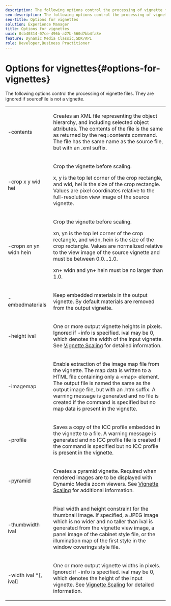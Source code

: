 ```yaml
---
description: The following options control the processing of vignette files. They are ignored if sourceFile is not a vignette.
seo-description: The following options control the processing of vignette files. They are ignored if sourceFile is not a vignette.
seo-title: Options for vignettes
solution: Experience Manager
title: Options for vignettes
uuid: 0cb40314-07ce-496b-a27b-560d7bb4fa8e
feature: Dynamic Media Classic,SDK/API
role: Developer,Business Practitioner
---
```


# Options for vignettes{#options-for-vignettes}

The following options control the processing of vignette files. They are ignored if sourceFile is not a vignette.

<table id="simpletable_6D0C967EB84947FBAC34B46C4BB23AF0"> 
 <tr class="strow"> 
  <td class="stentry"> <p><span class="codeph"> -contents</span> </p></td> 
  <td class="stentry"> <p>Creates an XML file representing the object hierarchy, and including selected object attributes. The contents of the file is the same as returned by the <span class="codeph"> req=contents</span> command. The file has the same name as the source file, but with an <span class="filepath"> .xml</span> suffix. </p></td> 
 </tr> 
 <tr class="strow"> 
  <td class="stentry"> <p><span class="codeph">-crop <span class="varname"> x</span><span class="varname"> y</span><span class="varname"> wid</span><span class="varname"> hei</span></span> </p></td> 
  <td class="stentry"> <p>Crop the vignette before scaling. </p> <p><span class="codeph"><span class="varname"> x</span>,<span class="varname"> y</span></span> is the top let corner of the crop rectangle, and <span class="codeph"><span class="varname"> wid</span>,<span class="varname"> hei</span></span> is the size of the crop rectangle. Values are pixel coordinates relative to the full-resolution view image of the source vignette. </p></td> 
 </tr> 
 <tr class="strow"> 
  <td class="stentry"> <p><span class="codeph">-cropn <span class="varname"> xn</span><span class="varname"> yn</span><span class="varname"> widn</span><span class="varname"> hein</span></span> </p> </td> 
  <td class="stentry"> <p>Crop the vignette before scaling. </p> <p><span class="codeph"><span class="varname"> xn</span>,<span class="varname"> yn</span></span> is the top let corner of the crop rectangle, and <span class="codeph"><span class="varname"> widn</span>,<span class="varname"> hein</span></span> is the size of the crop rectangle. Values are normalized relative to the view image of the source vignette and must be between 0.0…1.0. </p> <p><span class="codeph"><span class="varname"> xn</span></span>+<span class="codeph"><span class="varname"> widn</span></span> and <span class="codeph"><span class="varname"> yn</span></span>+<span class="codeph"><span class="varname"> hein</span></span> must be no larger than 1.0. </p></td> 
 </tr> 
 <tr class="strow"> 
  <td class="stentry"> <p><span class="codeph"> -embedmaterials</span> </p></td> 
  <td class="stentry"> <p>Keep embedded materials in the output vignette. By default materials are removed from the output vignette. </p></td> 
 </tr> 
 <tr class="strow"> 
  <td class="stentry"> <p><span class="codeph">-height <span class="varname"> ival</span></span> </p></td> 
  <td class="stentry"> <p>One or more output vignette heights in pixels. Ignored if -info is specified. <span class="varname"> ival</span> may be 0, which denotes the width of the input vignette. See <a href="../../../../ir-api/vntc/utilities/c-ir-vignette-converter-vntc/c-ir-vignette-scaling.md#concept-e373a29c2f954df98d704c7723804585" type="concept" format="dita" scope="local"> Vignette Scaling</a> for detailed information. </p></td> 
 </tr> 
 <tr class="strow"> 
  <td class="stentry"> <p><span class="codeph"> -imagemap</span> </p></td> 
  <td class="stentry"> <p>Enable extraction of the image map file from the vignette. The map data is written to a HTML file containing only a <span class="codeph"> &lt;map&gt;</span> element. The output file is named the same as the output image file, but with an <span class="filepath"> .htm</span> suffix. A warning message is generated and no file is created if the command is specified but no map data is present in the vignette. </p></td> 
 </tr> 
 <tr class="strow"> 
  <td class="stentry"> <p><span class="codeph"> -profile</span> </p></td> 
  <td class="stentry"> <p>Saves a copy of the ICC profile embedded in the vignette to a file. A warning message is generated and no ICC profile file is created if the command is specified but no ICC profile is present in the vignette. </p></td> 
 </tr> 
 <tr class="strow"> 
  <td class="stentry"> <p><span class="codeph"> -pyramid</span> </p></td> 
  <td class="stentry"> <p>Creates a pyramid vignette. Required when rendered images are to be displayed with Dynamic Media zoom viewers. See <a href="../../../../ir-api/vntc/utilities/c-ir-vignette-converter-vntc/c-ir-vignette-scaling.md#concept-e373a29c2f954df98d704c7723804585" type="concept" format="dita" scope="local"> Vignette Scaling</a> for additional information. </p></td> 
 </tr> 
 <tr class="strow"> 
  <td class="stentry"> <p><span class="codeph">-thumbwidth <span class="varname"> ival</span></span> </p></td> 
  <td class="stentry"> <p>Pixel width and height constraint for the thumbnail image. If specified, a JPEG image which is no wider and no taller than <span class="varname"> ival</span> is generated from the vignette view image, a panel image of the cabinet style file, or the illumination map of the first style in the window coverings style file. </p></td> 
 </tr> 
 <tr class="strow"> 
  <td class="stentry"> <p><span class="codeph">-width <span class="varname"> ival</span> *[,<span class="varname"> ival</span>]</span> </p></td> 
  <td class="stentry"> <p>One or more output vignette widths in pixels. Ignored if <span class="codeph"> -info</span> is specified. <span class="varname"> ival</span> may be 0, which denotes the height of the input vignette. See <a href="../../../../ir-api/vntc/utilities/c-ir-vignette-converter-vntc/c-ir-vignette-scaling.md#concept-e373a29c2f954df98d704c7723804585" type="concept" format="dita" scope="local"> Vignette Scaling</a> for detailed information. </p></td> 
 </tr> 
</table>

